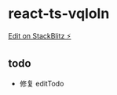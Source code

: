 # react-ts-vqloln

[Edit on StackBlitz ⚡️](https://stackblitz.com/edit/react-ts-vqloln)

## todo

- 修复 editTodo
